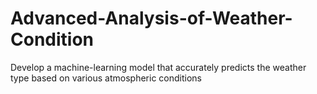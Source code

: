 # Advanced-Analysis-of-Weather-Condition
Develop a machine-learning model that accurately predicts the weather type based on various atmospheric conditions
